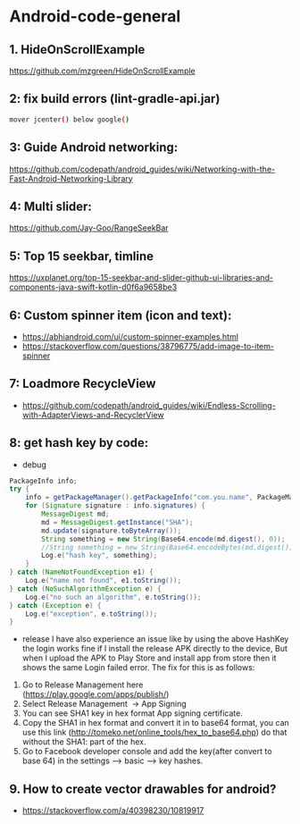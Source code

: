 # Android-code-general

## 1. HideOnScrollExample

https://github.com/mzgreen/HideOnScrollExample

## 2: fix build errors (lint-gradle-api.jar)

```sh
mover jcenter() below google()
```
## 3: Guide Android networking:
https://github.com/codepath/android_guides/wiki/Networking-with-the-Fast-Android-Networking-Library

## 4: Multi slider:
https://github.com/Jay-Goo/RangeSeekBar

## 5: Top 15 seekbar, timline
https://uxplanet.org/top-15-seekbar-and-slider-github-ui-libraries-and-components-java-swift-kotlin-d0f6a9658be3


## 6: Custom spinner item (icon and text):
- https://abhiandroid.com/ui/custom-spinner-examples.html
- https://stackoverflow.com/questions/38796775/add-image-to-item-spinner

## 7: Loadmore RecycleView
- https://github.com/codepath/android_guides/wiki/Endless-Scrolling-with-AdapterViews-and-RecyclerView

## 8: get hash key by code:
- debug
```java
PackageInfo info;
try {
    info = getPackageManager().getPackageInfo("com.you.name", PackageManager.GET_SIGNATURES);
    for (Signature signature : info.signatures) {
        MessageDigest md;
        md = MessageDigest.getInstance("SHA");
        md.update(signature.toByteArray());
        String something = new String(Base64.encode(md.digest(), 0));
        //String something = new String(Base64.encodeBytes(md.digest()));
        Log.e("hash key", something);
    }
} catch (NameNotFoundException e1) {
    Log.e("name not found", e1.toString());
} catch (NoSuchAlgorithmException e) {
    Log.e("no such an algorithm", e.toString());
} catch (Exception e) {
    Log.e("exception", e.toString());
}
```
- release
I have also experience an issue like by using the above HashKey the login works fine if I install the release APK directly to the device, But when I upload the APK to Play Store and install app from store then it shows the same Login failed error. The fix for this is as follows:

1. Go to Release Management here (https://play.google.com/apps/publish/)
2. Select Release Management  -> App Signing
3. You can see SHA1 key in hex format App signing certificate. 
4. Copy the SHA1 in hex format and convert it in to base64 format, you can use this link (http://tomeko.net/online_tools/hex_to_base64.php) do that without the SHA1: part of the hex. 
5. Go to Facebook developer console and add the key(after convert to base 64) in the settings —> basic –> key hashes.

## 9. How to create vector drawables for android?
- https://stackoverflow.com/a/40398230/10819917

